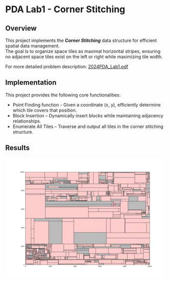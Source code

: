 # PDA Lab1 - Corner Stitching

## Overview
This project implements the ***Corner Stitching*** data structure for efficient spatial data management. <br>
The goal is to organize space tiles as maximal horizontal stripes, ensuring no adjacent space tiles exist on the left or right while maximizing tile width.

For more detailed problem description: [2024PDA_Lab1.pdf](2024PDA_Lab1.pdf)

## Implementation
This project provides the following core functionalities:
- Point Finding function - Given a coordinate (x, y), efficiently determine which tile covers that position.
- Block Insertion – Dynamically insert blocks while maintaining adjacency relationships.
- Enumerate All Tiles – Traverse and output all tiles in the corner stitching structure.

## Results
![Visualization](drawing/layout4.png)

